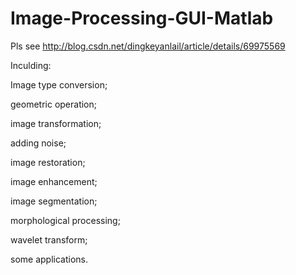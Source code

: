# Image-Processing-GUI-Matlab
Pls see http://blog.csdn.net/dingkeyanlail/article/details/69975569

Inculding:

Image type conversion;

geometric operation;

image transformation;

adding noise;

image restoration;

image enhancement;

image segmentation;

morphological processing;

wavelet transform;

some applications.
